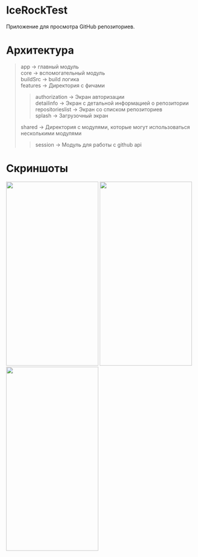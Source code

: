 # IceRockTest
Приложение для просмотра GitHub репозиториев.

# Архитектура
>app -> главный модуль  
core -> вспомогательный модуль  
buildSrc -> build логика  
features ->  Директория с фичами  
>>authorization -> Экран авторизации  
detailinfo -> Экран с детальной информацией о репозитории  
repositorieslist -> Экран со списком репозиториев  
splash -> Загрузочный экран  
>
>shared -> Директория с модулями, которые могут использоваться несколькими модулями  
>>session -> Модуль для работы с github api  

# Скриншоты
<img src="https://user-images.githubusercontent.com/59654044/166746735-937fd516-bcd9-43ec-bcd9-fa52b41af30d.png" width="250" height="500"> <img src="https://user-images.githubusercontent.com/59654044/166746926-7237c5cd-6d56-4f4e-8e8a-c03517ac0ea5.png" width="250" height="500"> <img src="https://user-images.githubusercontent.com/59654044/166747070-78ba9520-efe6-4f25-8938-e089e97e4176.png" width="250" height="500">


